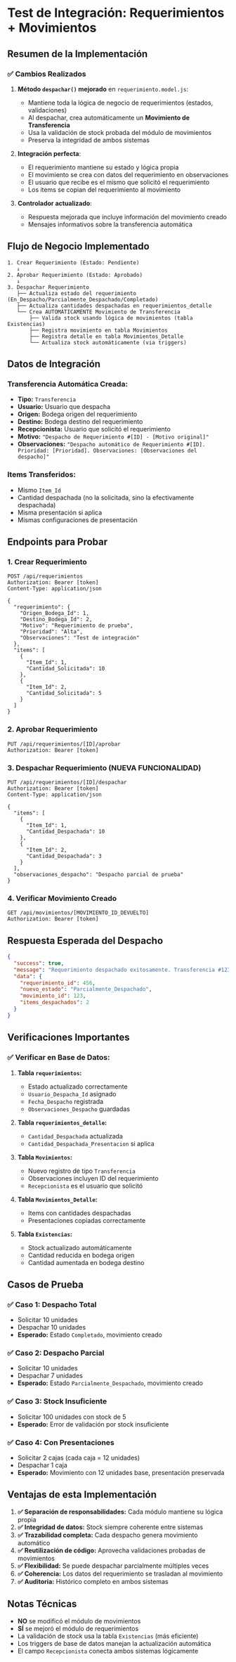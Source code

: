 # Test de Integración: Requerimientos + Movimientos

## Resumen de la Implementación

### ✅ Cambios Realizados

1. **Método `despachar()` mejorado** en `requerimiento.model.js`:
   - Mantiene toda la lógica de negocio de requerimientos (estados, validaciones)
   - Al despachar, crea automáticamente un **Movimiento de Transferencia**
   - Usa la validación de stock probada del módulo de movimientos
   - Preserva la integridad de ambos sistemas

2. **Integración perfecta**:
   - El requerimiento mantiene su estado y lógica propia
   - El movimiento se crea con datos del requerimiento en observaciones
   - El usuario que recibe es el mismo que solicitó el requerimiento
   - Los items se copian del requerimiento al movimiento

3. **Controlador actualizado**:
   - Respuesta mejorada que incluye información del movimiento creado
   - Mensajes informativos sobre la transferencia automática

## Flujo de Negocio Implementado

```
1. Crear Requerimiento (Estado: Pendiente)
   ↓
2. Aprobar Requerimiento (Estado: Aprobado)
   ↓
3. Despachar Requerimiento
   ├── Actualiza estado del requerimiento (En_Despacho/Parcialmente_Despachado/Completado)
   ├── Actualiza cantidades despachadas en requerimientos_detalle
   └── Crea AUTOMÁTICAMENTE Movimiento de Transferencia
       ├── Valida stock usando lógica de movimientos (tabla Existencias)
       ├── Registra movimiento en tabla Movimientos
       ├── Registra detalle en tabla Movimientos_Detalle
       └── Actualiza stock automáticamente (via triggers)
```

## Datos de Integración

### Transferencia Automática Creada:
- **Tipo:** `Transferencia`
- **Usuario:** Usuario que despacha
- **Origen:** Bodega origen del requerimiento
- **Destino:** Bodega destino del requerimiento
- **Recepcionista:** Usuario que solicitó el requerimiento
- **Motivo:** `"Despacho de Requerimiento #[ID] - [Motivo original]"`
- **Observaciones:** `"Despacho automático de Requerimiento #[ID]. Prioridad: [Prioridad]. Observaciones: [Observaciones del despacho]"`

### Items Transferidos:
- Mismo `Item_Id`
- Cantidad despachada (no la solicitada, sino la efectivamente despachada)
- Misma presentación si aplica
- Mismas configuraciones de presentación

## Endpoints para Probar

### 1. Crear Requerimiento
```http
POST /api/requerimientos
Authorization: Bearer [token]
Content-Type: application/json

{
  "requerimiento": {
    "Origen_Bodega_Id": 1,
    "Destino_Bodega_Id": 2,
    "Motivo": "Requerimiento de prueba",
    "Prioridad": "Alta",
    "Observaciones": "Test de integración"
  },
  "items": [
    {
      "Item_Id": 1,
      "Cantidad_Solicitada": 10
    },
    {
      "Item_Id": 2,
      "Cantidad_Solicitada": 5
    }
  ]
}
```

### 2. Aprobar Requerimiento
```http
PUT /api/requerimientos/[ID]/aprobar
Authorization: Bearer [token]
```

### 3. Despachar Requerimiento (NUEVA FUNCIONALIDAD)
```http
PUT /api/requerimientos/[ID]/despachar
Authorization: Bearer [token]
Content-Type: application/json

{
  "items": [
    {
      "Item_Id": 1,
      "Cantidad_Despachada": 10
    },
    {
      "Item_Id": 2,
      "Cantidad_Despachada": 3
    }
  ],
  "observaciones_despacho": "Despacho parcial de prueba"
}
```

### 4. Verificar Movimiento Creado
```http
GET /api/movimientos/[MOVIMIENTO_ID_DEVUELTO]
Authorization: Bearer [token]
```

## Respuesta Esperada del Despacho

```json
{
  "success": true,
  "message": "Requerimiento despachado exitosamente. Transferencia #123 creada automáticamente",
  "data": {
    "requerimiento_id": 456,
    "nuevo_estado": "Parcialmente_Despachado",
    "movimiento_id": 123,
    "items_despachados": 2
  }
}
```

## Verificaciones Importantes

### ✅ Verificar en Base de Datos:

1. **Tabla `requerimientos`:**
   - Estado actualizado correctamente
   - `Usuario_Despacha_Id` asignado
   - `Fecha_Despacho` registrada
   - `Observaciones_Despacho` guardadas

2. **Tabla `requerimientos_detalle`:**
   - `Cantidad_Despachada` actualizada
   - `Cantidad_Despachada_Presentacion` si aplica

3. **Tabla `Movimientos`:**
   - Nuevo registro de tipo `Transferencia`
   - Observaciones incluyen ID del requerimiento
   - `Recepcionista` es el usuario que solicitó

4. **Tabla `Movimientos_Detalle`:**
   - Items con cantidades despachadas
   - Presentaciones copiadas correctamente

5. **Tabla `Existencias`:**
   - Stock actualizado automáticamente
   - Cantidad reducida en bodega origen
   - Cantidad aumentada en bodega destino

## Casos de Prueba

### ✅ Caso 1: Despacho Total
- Solicitar 10 unidades
- Despachar 10 unidades
- **Esperado:** Estado `Completado`, movimiento creado

### ✅ Caso 2: Despacho Parcial
- Solicitar 10 unidades
- Despachar 7 unidades
- **Esperado:** Estado `Parcialmente_Despachado`, movimiento creado

### ✅ Caso 3: Stock Insuficiente
- Solicitar 100 unidades con stock de 5
- **Esperado:** Error de validación por stock insuficiente

### ✅ Caso 4: Con Presentaciones
- Solicitar 2 cajas (cada caja = 12 unidades)
- Despachar 1 caja
- **Esperado:** Movimiento con 12 unidades base, presentación preservada

## Ventajas de esta Implementación

1. **✅ Separación de responsabilidades:** Cada módulo mantiene su lógica propia
2. **✅ Integridad de datos:** Stock siempre coherente entre sistemas
3. **✅ Trazabilidad completa:** Cada despacho genera movimiento automático
4. **✅ Reutilización de código:** Aprovecha validaciones probadas de movimientos
5. **✅ Flexibilidad:** Se puede despachar parcialmente múltiples veces
6. **✅ Coherencia:** Los datos del requerimiento se trasladan al movimiento
7. **✅ Auditoria:** Histórico completo en ambos sistemas

## Notas Técnicas

- **NO** se modificó el módulo de movimientos
- **SÍ** se mejoró el módulo de requerimientos
- La validación de stock usa la tabla `Existencias` (más eficiente)
- Los triggers de base de datos manejan la actualización automática
- El campo `Recepcionista` conecta ambos sistemas lógicamente